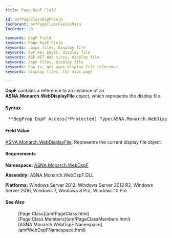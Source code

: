 ```yaml
---
title: Page.DspF Field

Id: amfPageClassDspFField
TocParent: amfPageClassFieldsMain
TocOrder: 20

keywords: DspF Field
keywords: Page.DspF Field
keywords: .aspx files, display file
keywords: ASP.NET pages, display file
keywords: ASP.NET Web sites, display file
keywords: aspx files, display file
keywords: how to, get aspx display file reference
keywords: display files, for aspx page

---
```


**DspF** contains a reference to an instance of an **ASNA.Monarch.WebDisplayFile** object, which represents the display file.

#### Syntax
<pre class="prettyprint"> **BegProp DspF Access(*Protected) Type(ASNA.Monarch.WebDisplayFile)** </pre>

<!--mine -->

#### Field Value
[ ASNA.Monarch.WebDisplayFile](amfWebDisplayFileClass.html). Represents the current display file object.
<!-- -->

#### Requirements
**Namespace:** [ASNA.Monarch.WebDspF](amfWebDspFNamespace.html)

**Assembly:** ASNA.Monarch.WebDspF.DLL

**Platforms:** Windows Server 2012, Windows Server 2012 R2, Windows Server 2016, Windows 7, Windows 8 Pro, Windows 10 Pro
<!-- end -->

#### See Also
<dl>
        <dd>[Page Class](amfPageClass.html)</dd>
        <dd>[Page Class Members](amfPageClassMembers.html)</dd>
        <dd>[ASNA.Monarch.WebDspF Namespace](amfWebDspFNamespace.html)</dd>
</dl>

